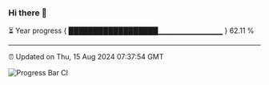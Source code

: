### Hi there 👋

⏳ Year progress { ██████████████████▁▁▁▁▁▁▁▁▁▁▁▁ } 62.11 %

---

⏰ Updated on Thu, 15 Aug 2024 07:37:54 GMT

![Progress Bar CI](https://github.com/IshwaranRudhara/GIT-ACTION/workflows/Progress%20Bar%20CI/badge.svg)
